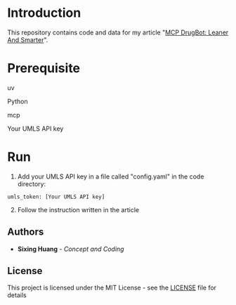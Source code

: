 
# Introduction

  

This repository contains code and data for my article "[MCP DrugBot: Leaner And Smarter](https://dgg32.medium.com/mcp-drugbot-leaner-and-smarter-841e9b92272a)".



# Prerequisite

uv

Python

mcp

Your UMLS API key

# Run

1. Add your UMLS API key in a file called "config.yaml" in the code directory:
```
umls_token: [Your UMLS API key]
```

2. Follow the instruction written in the article

## Authors



*  **Sixing Huang** - *Concept and Coding*

  

  

## License

  

  

This project is licensed under the MIT License - see the [LICENSE](LICENSE) file for details
